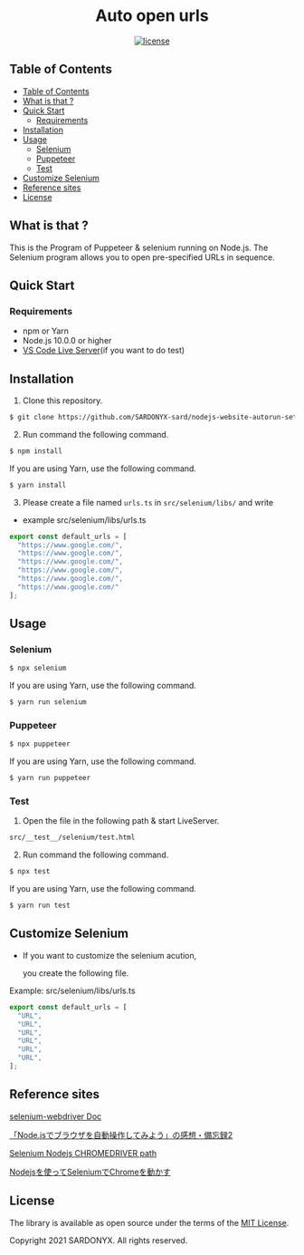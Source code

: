 <h1 align="center">Auto open urls</h1>

<div align="center">
<a href="https://opensource.org/licenses/MIT"><img src="https://img.shields.io/github/license/jagaapple/next-typed-routes.svg" alt="license"></a>
</div>

## Table of Contents

<!-- TOC depthFrom:2 -->

- [Table of Contents](#table-of-contents)
- [What is that ?](#what-is-that-)
- [Quick Start](#quick-start)
  - [Requirements](#requirements)
- [Installation](#installation)
- [Usage](#usage)
  - [Selenium](#selenium)
  - [Puppeteer](#puppeteer)
  - [Test](#test)
- [Customize Selenium](#customize-selenium)
- [Reference sites](#reference-sites)
- [License](#license)

<!-- /TOC -->


## What is that ?

This is the Program of Puppeteer & selenium running on Node.js.
The Selenium program allows you to open pre-specified URLs in sequence.

## Quick Start

### Requirements

* npm or Yarn
* Node.js 10.0.0 or higher
* [VS Code Live Server](https://marketplace.visualstudio.com/items?itemName=ritwickdey.LiveServer)(if you want to do test)

## Installation

1. Clone this repository.

```sh
$ git clone https://github.com/SARDONYX-sard/nodejs-website-autorun-set.git
```

2. Run command the following command.

```sh
$ npm install
```

If you are using Yarn, use the following command.

```sh
$ yarn install
```

3. Please create a file named `urls.ts` in `src/selenium/libs/`
   and write

- example
src/selenium/libs/urls.ts
```javascript
export const default_urls = [
  "https://www.google.com/",
  "https://www.google.com/",
  "https://www.google.com/",
  "https://www.google.com/",
  "https://www.google.com/",
  "https://www.google.com/"
];
```


## Usage

### Selenium

```sh
$ npx selenium
```

If you are using Yarn, use the following command.

```sh
$ yarn run selenium
```

### Puppeteer

```sh
$ npx puppeteer
```

If you are using Yarn, use the following command.

```sh
$ yarn run puppeteer
```

### Test

1. Open the file in the following path & start LiveServer.

```sh
src/__test__/selenium/test.html
```

2. Run command the following command.

```sh
$ npx test
```

If you are using Yarn, use the following command.

```sh
$ yarn run test
```

## Customize Selenium

* If you want to customize the selenium acution,

  you create the following file.

Example:
src/selenium/libs/urls.ts
```javascript
export const default_urls = [
  "URL",
  "URL",
  "URL",
  "URL",
  "URL",
  "URL",
];
```

## Reference sites

[selenium-webdriver Doc](https://seleniumhq.github.io/selenium/docs/api/javascript/index.html)

[「Node.jsでブラウザを自動操作してみよう」の感想・備忘録2](https://ageo-soft.info/books/programming_books/javascript_books/213/#Explicit_Wait)

[Selenium Nodejs CHROMEDRIVER path](https://qiita.com/tonio0720/items/70c13ad304154d95e4bc)

[Nodejsを使ってSeleniumでChromeを動かす](https://stackoverflow.com/questions/26191142/selenium-nodejs-chromedriver-path)

## License

The library is available as open source under the terms of the [MIT License](http://opensource.org/licenses/MIT).

Copyright 2021 SARDONYX. All rights reserved.
